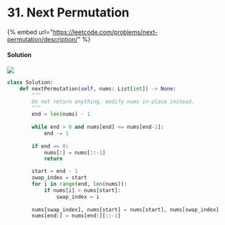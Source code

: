 # 31. Next Permutation

####

{% embed url="https://leetcode.com/problems/next-permutation/description/" %}

#### Solution

![](https://2187286006-files.gitbook.io/~/files/v0/b/gitbook-x-prod.appspot.com/o/spaces%2FiQecqnXAxPpAqOy6q7mO%2Fuploads%2FHoZfFTV08kzZ5rw91YJa%2Ffile.drawing.svg?alt=media\&token=c7bc3b99-b2c4-4e82-b855-3800c5d29ff7)

```python
class Solution:
    def nextPermutation(self, nums: List[int]) -> None:
        """
        Do not return anything, modify nums in-place instead.
        """
        end = len(nums) - 1
        
        while end > 0 and nums[end] <= nums[end-1]:
            end -= 1
        
        if end == 0:
            nums[:] = nums[::-1]
            return

        start = end - 1
        swap_index = start
        for i in range(end, len(nums)):
            if nums[i] > nums[start]:
                swap_index = i
        
        nums[swap_index], nums[start] = nums[start], nums[swap_index]
        nums[end:] = nums[end:][::-1]
```
